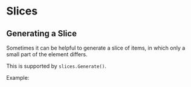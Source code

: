 # Slices

## Generating a Slice

Sometimes it can be helpful to generate a slice of items, in which only a small part
of the element differs.

This is supported by `slices.Generate()`.

Example:
